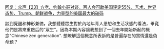 [回复：众声【23】方老、约翰小哥对谈，百人会可助美国评定55%，艺术、世界态势、Trump、朝鲜战争，力量型的美国最大的砝码](https://youtu.be/4gob5nUa-D8)

談到覺醒和神形兼備，我想聽聽眾生對於內地年青人思想和生活狀態的看法，畢竟他們是將來重啟后的“眾生”。因為本期內容讓我想到了一個去年開始新起的概念"Chinese zen generation". 想瞭解這個概念所表訴的是普遍存在的實情還是偽命題？
